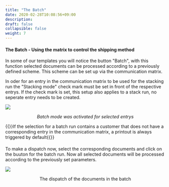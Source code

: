 ```yaml
---
title: "The Batch"
date: 2020-02-28T10:08:56+09:00
description: 
draft: false
collapsible: false
weight: 7
---
```


#### The Batch - Using the matrix to control the shipping method

In some of our templates you will notice the button "Batch", with this function selected documents can be processed according to a previously defined scheme. This scheme can be set up via the communication matrix.

In oder for an entry in the communication matrix to be used for the stacking run the "Stacking mode" check mark must be set in front of the respective entrys. If the check mark is set, this setup also applies to a stack run, no seperate entry needs to be created.

![](/images/connectornav/matrix/stapel1.png)<center>_Batch mode was activated for selected entrys_</center>

{{<notice info>}}If the selection for a batch run contains a customer that does not have a corresponding entry in the communication matrix, a printout is always triggered by default{{</notice>}}
####
To make a dispatch now, select the corresponding documents and click on the buuton for the batch run. Now all selected documents will be processed according to the previously set parameters.

![](/images/connectornav/matrix/stapel2.png)<center>The dispatch of the documents in the batch </center>